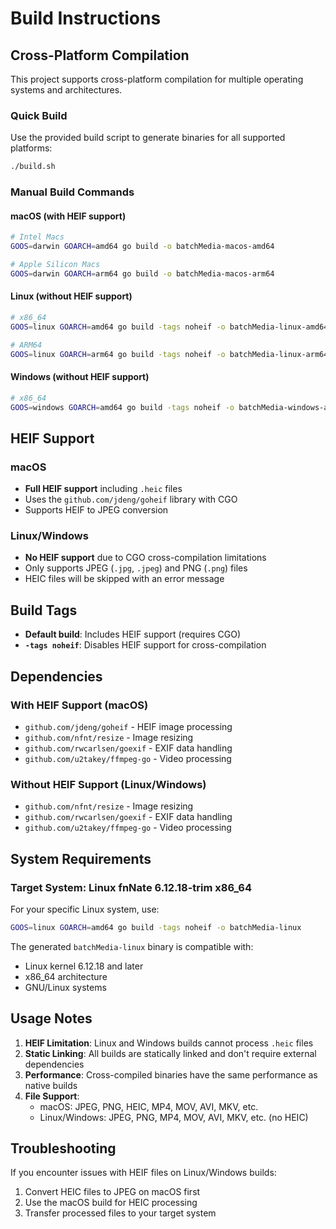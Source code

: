 # Build Instructions

## Cross-Platform Compilation

This project supports cross-platform compilation for multiple operating systems and architectures.

### Quick Build

Use the provided build script to generate binaries for all supported platforms:

```bash
./build.sh
```

### Manual Build Commands

#### macOS (with HEIF support)
```bash
# Intel Macs
GOOS=darwin GOARCH=amd64 go build -o batchMedia-macos-amd64

# Apple Silicon Macs
GOOS=darwin GOARCH=arm64 go build -o batchMedia-macos-arm64
```

#### Linux (without HEIF support)
```bash
# x86_64
GOOS=linux GOARCH=amd64 go build -tags noheif -o batchMedia-linux-amd64

# ARM64
GOOS=linux GOARCH=arm64 go build -tags noheif -o batchMedia-linux-arm64
```

#### Windows (without HEIF support)
```bash
# x86_64
GOOS=windows GOARCH=amd64 go build -tags noheif -o batchMedia-windows-amd64.exe
```

## HEIF Support

### macOS
- **Full HEIF support** including `.heic` files
- Uses the `github.com/jdeng/goheif` library with CGO
- Supports HEIF to JPEG conversion

### Linux/Windows
- **No HEIF support** due to CGO cross-compilation limitations
- Only supports JPEG (`.jpg`, `.jpeg`) and PNG (`.png`) files
- HEIC files will be skipped with an error message

## Build Tags

- **Default build**: Includes HEIF support (requires CGO)
- **`-tags noheif`**: Disables HEIF support for cross-compilation

## Dependencies

### With HEIF Support (macOS)
- `github.com/jdeng/goheif` - HEIF image processing
- `github.com/nfnt/resize` - Image resizing
- `github.com/rwcarlsen/goexif` - EXIF data handling
- `github.com/u2takey/ffmpeg-go` - Video processing

### Without HEIF Support (Linux/Windows)
- `github.com/nfnt/resize` - Image resizing
- `github.com/rwcarlsen/goexif` - EXIF data handling
- `github.com/u2takey/ffmpeg-go` - Video processing

## System Requirements

### Target System: Linux fnNate 6.12.18-trim x86_64

For your specific Linux system, use:
```bash
GOOS=linux GOARCH=amd64 go build -tags noheif -o batchMedia-linux
```

The generated `batchMedia-linux` binary is compatible with:
- Linux kernel 6.12.18 and later
- x86_64 architecture
- GNU/Linux systems

## Usage Notes

1. **HEIF Limitation**: Linux and Windows builds cannot process `.heic` files
2. **Static Linking**: All builds are statically linked and don't require external dependencies
3. **Performance**: Cross-compiled binaries have the same performance as native builds
4. **File Support**: 
   - macOS: JPEG, PNG, HEIC, MP4, MOV, AVI, MKV, etc.
   - Linux/Windows: JPEG, PNG, MP4, MOV, AVI, MKV, etc. (no HEIC)

## Troubleshooting

If you encounter issues with HEIF files on Linux/Windows builds:
1. Convert HEIC files to JPEG on macOS first
2. Use the macOS build for HEIC processing
3. Transfer processed files to your target system